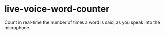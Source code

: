 # live-voice-word-counter
Count in real-time the number of times a word is said, as you speak into the microphone. 
